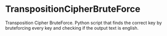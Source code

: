 # TranspositionCipherBruteForce
Transposition Cipher BruteForce. Python script that finds the correct key by bruteforcing every key and checking if the output text is english.
